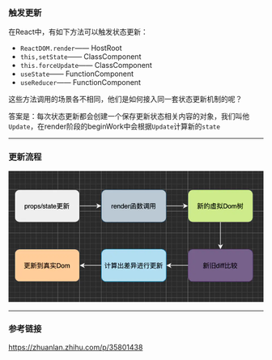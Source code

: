 ### 触发更新
在React中，有如下方法可以触发状态更新：
+ `ReactDOM.render`—— HostRoot
+ `this,setState`—— ClassComponent
+ `this.forceUpdate`—— ClassComponent
+ `useState`—— FunctionComponent
+ `useReducer`—— FunctionComponent

这些方法调用的场景各不相同，他们是如何接入同一套状态更新机制的呢？

答案是：每次状态更新都会创建一个保存更新状态相关内容的对象，我们叫他`Update`，在render阶段的beginWork中会根据`Update`计算新的`state`

---

### 更新流程
![](https://raw.githubusercontent.com/superwtt/MyFileRepository/main/image/React/更新流程.png)

---

### 参考链接
https://zhuanlan.zhihu.com/p/35801438


